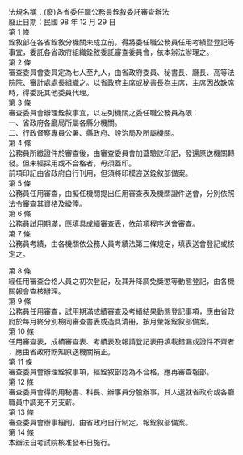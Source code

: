 法規名稱：(廢)各省委任職公務員銓敘委託審查辦法  
廢止日期：民國 98 年 12 月 29 日  
第 1 條  
銓敘部在各省銓敘分機關未成立前，得將委任職公務員任用考績暨登記等  
事宜，委託各省政府組織銓敘委託審查委員會，依本辦法辦理之。  
第 2 條  
審查委員會委員定為七人至九人，由省政府委員、秘書長、廳長、高等法  
院院、審計處處長組織之。以省政府主席或秘書長為主席，主席因故缺席  
時，得委託其他委員代理。  
第 3 條  
審查委員會辦理銓敘事宜，以左列機關之委任職公務員為限：  
一、省政府各廳局所屬各縣分機關。  
二、行政督察專員公署、縣政府、設治局及所屬機關。  
第 4 條  
公務員所繳證件於審查後，由審查委員會加蓋驗訖印記，發還原送機關轉  
發。但未經採用或不合格者，毋須蓋印。  
前項印記由省政府自行刊用，但須將印模咨送銓敘部備案。  
第 5 條  
公務員任用審查，由擬任機關提出任用審查表及機關證件送會，分別依照  
法令審查其資格及級俸。  
第 6 條  
公務員試用期滿，應填具成績審查表，依前項程序送會審查。  
第 7 條  
公務員考績，由各機關依公務人員考績法第三條規定，填表送會登記或核  
定之。  


第 8 條  
經任用審查合格人員之初次登記，及其升降調免獎懲等動態登記，由各機  
關報會查核辦理。  
第 9 條  
公務員任用審查，試用期滿成績審查及考績結果動態登記事項，應由省政  
府於每月終分別檢同審查書表或造具清冊，按月彙報銓敘部備案。  
第 10 條  
任用審查表，成績審查表、考績表及報請登記表冊填載錯漏或證件不齊者  
，應由省政府飭知原送機關補正。  
第 11 條  
審查委員會辦理銓敘事項，經銓敘部認為不合格，應再審查報部。  
第 12 條  
審查委員會得酌用秘書、科長、辦事員分股辦事，其人選就省政府或各廳  
職員中調充不另支薪。  
第 13 條  
審查委員會辦事細則，由省政府自行制定，報銓敘部備案。  
第 14 條  
本辦法自考試院核准發布日施行。  


